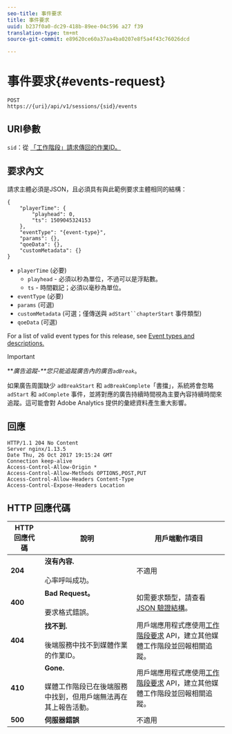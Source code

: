 ```yaml
---
seo-title: 事件要求
title: 事件要求
uuid: b237f0a0-dc29-418b-89ee-04c596 a27 f39
translation-type: tm+mt
source-git-commit: e89620ce60a37aa4ba0207e8f5a4f43c76026dcd

---
```



# 事件要求{#events-request}

```
POST 
https://{uri}/api/v1/sessions/{sid}/events 
```

## URI參數

`sid`：從 [「工作階段」請求傳回的作業ID。](/help/media-collection-api/mc-api-ref/mc-api-sessions-req.md)

## 要求內文

請求主體必須是JSON，且必須具有與此範例要求主體相同的結構：

```
{ 
    "playerTime": { 
        "playhead": 0, 
        "ts": 1509045324153 
    }, 
    "eventType": "{event-type}", 
    "params": {}, 
    "qoeData": {}, 
    "customMetadata": {} 
}
```

* `playerTime` (必要)
   * `playhead` - 必須以秒為單位，不過可以是浮點數。
   * `ts` - 時間戳記；必須以毫秒為單位。
* `eventType` (必要)
* `params` (可選)
* `customMetadata` (可選；僅傳送與 `adStart``chapterStart` 事件類型)
* `qoeData` (可選)

For a list of valid event types for this release, see [Event types and descriptions.](/help/media-collection-api/mc-api-ref/mc-api-event-types.md)

>[!IMPORTANT]
>
>***廣告追蹤-**您只能追蹤廣告內的廣告`adBreak`*。
>
>如果廣告周圍缺少 `adBreakStart` 和 `adBreakComplete`「書擋」，系統將會忽略 `adStart` 和 `adComplete` 事件，並將對應的廣告持續時間視為主要內容持續時間來追蹤。這可能會對 Adobe Analytics 提供的彙總資料產生重大影響。

## 回應

```
HTTP/1.1 204 No Content 
Server nginx/1.13.5 
Date Thu, 26 Oct 2017 19:15:24 GMT 
Connection keep-alive 
Access-Control-Allow-Origin * 
Access-Control-Allow-Methods OPTIONS,POST,PUT 
Access-Control-Allow-Headers Content-Type 
Access-Control-Expose-Headers Location
```

## HTTP 回應代碼

| HTTP 回應代碼 | 說明 | 用戶端動作項目 |
|---|---|---|
| **204** | **沒有內容.**<br/><br/> 心率呼叫成功。 | 不適用 |
| **400** | **Bad Request。**<br/><br/> 要求格式錯誤。 | 如需要求類型，請查看 [JSON 驗證結構](/help/media-collection-api/mc-api-ref/mc-api-json-validation.md)。 |
| **404** | **找不到.**<br/><br/>後端服務中找不到媒體作業的作業ID。 | 用戶端應用程式應使用[工作階段要求](/help/media-collection-api/mc-api-ref/mc-api-sessions-req.md) API，建立其他媒體工作階段並回報相關追蹤。 |
| **410** | **Gone.**<br/><br/>媒體工作階段已在後端服務中找到，但用戶端無法再在其上報告活動。 | 用戶端應用程式應使用[工作階段要求](/help/media-collection-api/mc-api-ref/mc-api-sessions-req.md) API，建立其他媒體工作階段並回報相關追蹤。 |
| **500** | **伺服器錯誤** | 不適用 |


